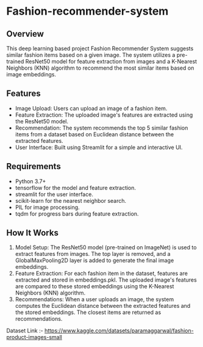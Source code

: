 # Fashion-recommender-system

## Overview
This deep learning based project Fashion Recommender System suggests similar fashion items based on a given image. The system utilizes a pre-trained ResNet50 model for feature extraction from images and a K-Nearest Neighbors (KNN) algorithm to recommend the most similar items based on image embeddings.

## Features
- Image Upload: Users can upload an image of a fashion item.
- Feature Extraction: The uploaded image's features are extracted using the ResNet50 model.
- Recommendation: The system recommends the top 5 similar fashion items from a dataset based on Euclidean distance between the extracted features.
- User Interface: Built using Streamlit for a simple and interactive UI.
  
## Requirements
- Python 3.7+
- tensorflow for the model and feature extraction.
- streamlit for the user interface.
- scikit-learn for the nearest neighbor search.
- PIL for image processing.
- tqdm for progress bars during feature extraction.

## How It Works
1. Model Setup: The ResNet50 model (pre-trained on ImageNet) is used to extract features from images. The top layer is removed, and a GlobalMaxPooling2D layer is added to generate the final image embeddings.
2. Feature Extraction: For each fashion item in the dataset, features are extracted and stored in embeddings.pkl. The uploaded image's features are compared to these stored embeddings using the K-Nearest Neighbors (KNN) algorithm.
3. Recommendations: When a user uploads an image, the system computes the Euclidean distance between the extracted features and the stored embeddings. The closest items are returned as recommendations.

Dataset Link :- https://www.kaggle.com/datasets/paramaggarwal/fashion-product-images-small
